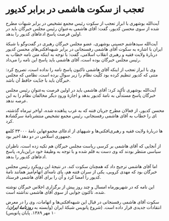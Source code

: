 # تعجب از سکوت هاشمی در برابر کدیور

                            

آیت‌الله بوشهری با ابراز تعجب از سکوت رئیس مجمع تشخیص در برابر شبهات مطرح شده از سوی محسن کدیور، گفت: آقای هاشمی به‌عنوانِ رئیس مجلس خبرگان باید در اولین فرصت پاسخ ادعاهای کدیور را بدهد.

آیت‌الله سیدهاشم حسینی بوشهری، عضو مجلس خبرگان رهبری در گفت‌وگو با شبکۀ ایران با اشاره به سکوت آقای هاشمی رفسنجانی در برابر شبهه‌افکنی‌های محسن کدیور دربارۀ ولایت فقیه و رهبری انقلاب اسلامی، گفت: ‌با توجه به اینکه متن نامه خطاب به رئیس مجلس خبرگان بوده است، آقای هاشمی باید پاسخ این نامه را می‌داد.

وی با ابراز تعجب از اینکه آقای هاشمی تاکنون پاسخ نامه را نداده است، تصریح کرد: متنی که کدیور تنظیم کرده بود کلّیت نظام را زیر سوال برده است، نظامی که مجلس خبرگان باید با جدّیت حافظ آن باشد.

آیت‌الله بوشهری تأکید کرد: آقای هاشمی باید در اولین فرصت به‌عنوانِ رئیس مجلس خبرگان پاسخ مستدلّی به نامۀ کدیور بدهد و اجازۀ ورودِ دیگر مخالفان نظام را به این عرصه ندهد.

محسن کدیور، از فعالان مطرح جریان فتنه که به غرب پناهنده شده، اواخر تیرماه گذشته، نامۀ سرگشاده‎ای را خطاب به آقای هاشمی رفسنجانی، رئیس مجمع تشخیص منتشر کرد.

این نامۀ ۳۳۰۰۰ کلمه‎ای مجموعه‎ای از ادعا‎ها و شبهه‎افکنی‌‎ها دربارۀ ولایت فقیه و رهبری جمهوری اسلامی در دو دهۀ اخیر بود.

از آنجایی که آقای هاشمی بر کرسی ریاست مجلس خبرگان هم تکیه زده است، ناظران سیاسی منتظر بودند که وی دست به قلم شده و با توجه به وظیفۀ خود دراین‌باره، پاسخ ادعاهای کدیور را بدهد.

اما آقای هاشمی ترجیح داد که همچنان سکوت کند. در نتیجۀ این رویکردِ رئیس مجلس خبرگان بود که مهدی کروبی، یکی از سران فتنه هم، پای نامه‌ای اتهام‌آمیز همانند نامۀ کدیور را امضا کرد و آن را برای آقای هاشمی فرستاد.

این نامه که در شهریورماه امسال و چند روز پیش از برگزاری اجلاس خبرگان نوشته شده، تاکنون جوابی از سوی آقای هاشمی نداشته است.

سکوت آقای هاشمی رفسنجانی در قبال این شبهه‌افکنی‌ها و اتهامات، وی را در معرض انتقادات جدیدی قرار داده است. (شروع پانویس شبکۀ ایران (وابسته به **_روزنامۀ ایران_**)، ۱۰ مهر ۱۳۸۹. پایان پانویس)

 


 

                            

                        